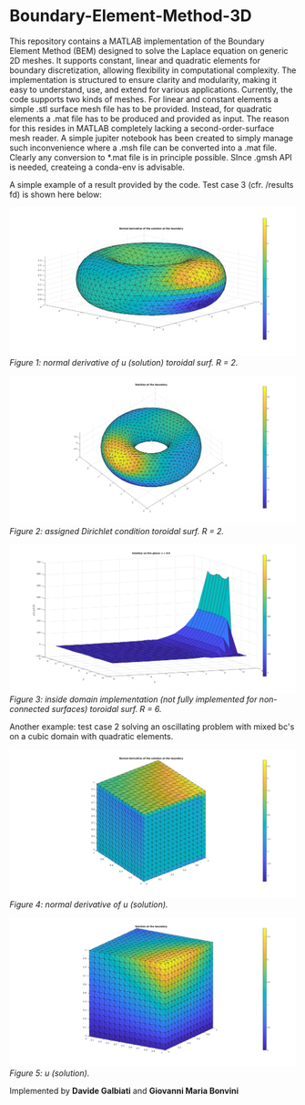 # Boundary-Element-Method-3D
This repository contains a MATLAB implementation of the Boundary Element Method (BEM) designed to solve the Laplace equation on generic 2D meshes. It supports constant, linear and quadratic elements for boundary discretization, allowing flexibility in computational complexity. The implementation is structured to ensure clarity and modularity, making it easy to understand, use, and extend for various applications. Currently, the code supports two kinds of meshes. For linear and constant elements a simple .stl surface mesh file has to be provided. Instead, for quadratic elements a .mat file has to be produced and provided as input. The reason for this resides in MATLAB completely lacking a second-order-surface mesh reader. A simple jupiter notebook has been created to simply manage such inconvenience where a .msh file can be converted into a .mat file. Clearly any conversion to *.mat file is in principle possible. SInce .gmsh API is needed, createing a conda-env is advisable.

A simple example of a result provided by the code. Test case 3 (cfr. /results fd) is shown here below:

![Example Surface Mesh](results/test_case_3/u_n_quadratic_torus_0.25_R_2.jpg)
*Figure 1: normal derivative of u (solution) toroidal surf. R = 2.*

![Example Surface Mesh](results/test_case_3/u_quadratic_torus_0.25_R_2.jpg)
*Figure 2: assigned Dirichlet condition toroidal surf. R = 2.*

![Example Surface Mesh](results/test_case_3/u_domain_linear_1_R_6.jpg)
*Figure 3: inside domain implementation (not fully implemented for non-connected surfaces) toroidal surf. R = 6.*

Another example: test case 2 solving an oscillating problem with mixed bc's on a cubic domain with quadratic elements.

![Example Surface Mesh](results/test_case_2/test_case_2_u_n_quadratic.jpg)
*Figure 4: normal derivative of u (solution).*

![Example Surface Mesh](results/test_case_2/test_case_2_u_quadratic.jpg)
*Figure 5: u (solution).*

Implemented by 
**Davide Galbiati** and
**Giovanni Maria Bonvini**
